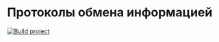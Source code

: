 # Протоколы обмена информацией

[![Build project](https://github.com/Romanow/web-protocols/actions/workflows/build.yml/badge.svg?branch=master)](https://github.com/Romanow/web-protocols/actions/workflows/build.yml)